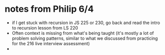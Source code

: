 # notes from Philip 6/4
- if I get stuck with recursion in JS 225 or 230, go back and read the intro to recursion 
    lesson from LS 220
- Often context is missing from what's being taught (it's mostly a lot of problem solving
patterns, similar to what we discussed from practicing for the 216 live interview 
assessment)
- 